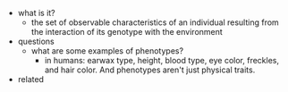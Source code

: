   * what is it?
    * the set of observable characteristics of an individual resulting from the interaction of its genotype with the environment
  * questions
    * what are some examples of phenotypes?
      * in humans: earwax type, height, blood type, eye color, freckles, and hair color. And phenotypes aren't just physical traits.
  * related
